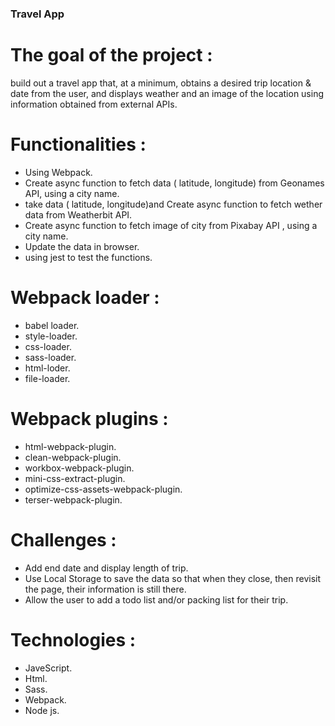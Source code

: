 ### Travel App

# The goal of the project :
build out a travel app that, at a minimum, obtains a desired trip location & date from the user,
and displays weather and an image of the location using information obtained from external APIs.

# Functionalities :
* Using Webpack.
* Create async function to fetch data ( latitude, longitude) from Geonames API, using a city name.
* take data ( latitude, longitude)and Create async function to fetch wether data from Weatherbit API.
* Create async function to fetch image of city from Pixabay API , using a city name.
* Update the data in browser.
* using jest to test the functions.

# Webpack loader :
* babel loader.
* style-loader.
* css-loader.
* sass-loader.
* html-loder.
* file-loader.

# Webpack plugins : 
* html-webpack-plugin.
* clean-webpack-plugin.
* workbox-webpack-plugin.
* mini-css-extract-plugin.
* optimize-css-assets-webpack-plugin.
* terser-webpack-plugin.

# Challenges :
* Add end date and display length of trip.
* Use Local Storage to save the data so that when they close, then revisit the page, their information is still there.
* Allow the user to add a todo list and/or packing list for their trip.

# Technologies :
* JaveScript.
* Html.
* Sass.
* Webpack.
* Node js.
